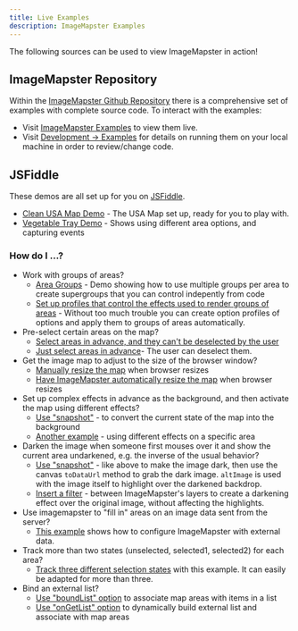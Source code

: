```yaml
---
title: Live Examples
description: ImageMapster Examples
---
```


The following sources can be used to view ImageMapster in action!

## ImageMapster Repository

Within the [ImageMapster Github Repository](https://github.com/jamietre/ImageMapster) there is a comprehensive set of examples with complete source code. To interact with the examples:

- Visit [ImageMapster Examples](https://html-preview.github.io/?url=https://raw.githubusercontent.com/jamietre/ImageMapster/main/examples/index.html) to view them live.
- Visit [Development -> Examples](https://github.com/jamietre/ImageMapster/blob/main/README.md#examples) for details on running them on your local machine in order to review/change code.

## JSFiddle

These demos are all set up for you on [JSFiddle](https://www.jsfiddle.net).

- [Clean USA Map Demo](https://jsfiddle.net/rwpcbyLj/latest) - The USA Map set up, ready for you to play with.
- [Vegetable Tray Demo](https://jsfiddle.net/techfg/mn72ckyw/latest) - Shows using different area options, and capturing events

### How do I ...?

- Work with groups of areas?
  - [Area Groups](https://jsfiddle.net/techfg/mnco4ru8/latest) - Demo showing how to use multiple groups per area to create supergroups that you can control indepently from code
  - [Set up profiles that control the effects used to render groups of areas](https://jsfiddle.net/techfg/0sn28b3g/latest) - Without too much trouble you can create option profiles of options and apply them to groups of areas automatically.
- Pre-select certain areas on the map?
  - [Select areas in advance, and they can't be deselected by the user](https://jsfiddle.net/techfg/zbns5rt2/latest)
  - [Just select areas in advance](https://jsfiddle.net/techfg/efpzbxnk/latest)- The user can deselect them.
- Get the image map to adjust to the size of the browser window?
  - [Manually resize the map](https://jsfiddle.net/techfg/zh8bj47q/latest) when browser resizes
  - [Have ImageMapster automatically resize the map](https://jsfiddle.net/techfg/e4qg1knp/latest) when browser resizes
- Set up complex effects in advance as the background, and then activate the map using different effects?
  - [Use "snapshot"](https://jsfiddle.net/techfg/y6rqjtuz/latest) - to convert the current state of the map into the background
  - [Another example](https://jsfiddle.net/techfg/gnmeLx3b/latest) - using different effects on a specific area
- Darken the image when someone first mouses over it and show the current area undarkened, e.g. the inverse of the usual behavior?
  - [Use "snapshot"](https://jsfiddle.net/techfg/qu2kfpn3/latest) - like above to make the image dark, then use the canvas `toDataUrl` method to grab the dark image. `altImage` is used with the image itself to highlight over the darkened backdrop.
  - [Insert a filter](https://jsfiddle.net/techfg/d2neubaq/latest) - between ImageMapster's layers to create a darkening effect over the original image, without affecting the highlights.
- Use imagemapster to "fill in" areas on an image data sent from the server?
  - [This example](https://jsfiddle.net/techfg/e4sntmzb/latest) shows how to configure ImageMapster with external data.
- Track more than two states (unselected, selected1, selected2) for each area?
  - [Track three different selection states](https://jsfiddle.net/techfg/ec1tq5v8/latest) with this example. It can easily be adapted for more than three.
- Bind an external list?
  - [Use "boundList" option](https://jsfiddle.net/techfg/md24vcjh/latest) to associate map areas with items in a list
  - [Use "onGetList" option](https://jsfiddle.net/techfg/sgyrvtpj/latest) to dynamically build external list and associate with map areas
